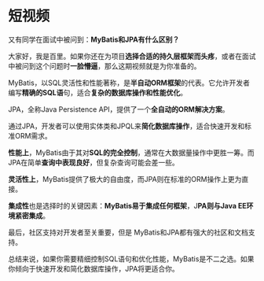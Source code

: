 # 短视频

又有同学在面试中被问到：**MyBatis和JPA有什么区别？**

大家好，我是百里。如果你还在为项目**选择合适的持久层框架而头疼**，或者在面试中被问到这个问题时**一脸懵逼**，那么这期视频就是为你准备的。

MyBatis，以SQL灵活性和性能著称，是**半自动ORM框架**的代表。它允许开发者编写**精确的SQL语**句，适合**复杂的数据库操作和性能优化**。

JPA，全称Java Persistence API，提供了一个**全自动的ORM解决方案**。

通过JPA，开发者可以使用实体类和JPQL来**简化数据库操作**，适合快速开发和标准ORM需求。

**性能上**，MyBatis由于其对**SQL的完全控制**，通常在大数据量操作中更胜一筹。而JPA在简单**查询中表现良好**，但复杂查询可能会差一些。

**灵活性上**，MyBatis提供了极大的自由度，而JPA则在标准的ORM操作上更为直接。

**集成性**也是选择时的关键因素：**MyBatis易于集成任何框架**，J**PA则与Java EE环境紧密集成**。

最后，社区支持对开发者至关重要，但是 MyBatis和JPA都有强大的社区和文档支持。

总结来说，如果你需要精细控制SQL语句和优化性能，MyBatis是不二之选。如果你倾向于快速开发和简化数据库操作，JPA将更适合你。
